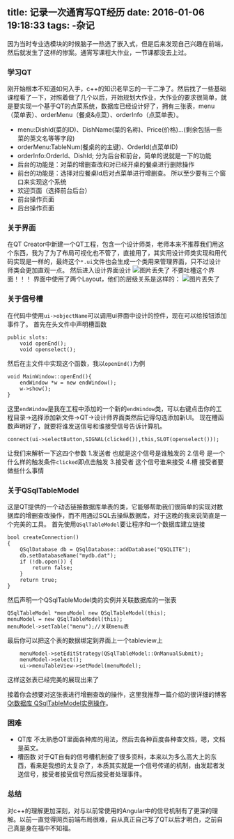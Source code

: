 title: 记录一次通宵写QT经历
date: 2016-01-06 19:18:33
tags:
    -杂记
---
因为当时专业选模块的时候脑子一热选了嵌入式，但是后来发现自己兴趣在前端，然后就发生了这样的惨案。通宵写课程大作业，一节课都没去上过。

<!-- more -->

### 学习QT
刚开始根本不知道如何入手，c++的知识老早忘的一干二净了。然后找了一些基础课程看了一下，对照着做了几个以后，开始规划大作业，大作业的要求很简单，就是要实现一个基于QT的点菜系统，数据库已经设计好了，拥有三张表，menu（菜单表）、orderMenu（餐桌&点菜）、orderInfo（点菜单表）。
* menu:DishId(菜的ID)、DishName(菜的名称)、Price(价格)...(剩余包括一些菜的英文名等等字段)
* orderMenu:TableNum(餐桌的的主键)、OrderId(点菜单ID)
* orderInfo:OrderId、DishId;
分为后台和前台，简单的说就是一下的功能
* 后台的功能是：对菜的增删查改和对已经开桌的餐桌进行删除操作
* 前台的功能是：选择对应餐桌Id后对点菜单进行增删查。
所以至少要有三个窗口来实现这个系统
* 欢迎页面（选择前台后台）
* 前台操作页面
* 后台操作页面

### 关于界面
在QT Creator中新建一个QT工程，包含一个设计师类，老师本来不推荐我们用这个东西，我为了为了布局可视化也不管了，直接用了，其实用设计师类实现和用代码实现是一样的，最终这个`*.ui`文件也会生成一个类用来管理界面，只不过设计师类会更加直观一点。
然后进入设计界面设计
![图片丢失了](http://7xpp66.com1.z0.glb.clouddn.com/mainWindow.jpg)
不要吐槽这个界面！！！
界面中使用了两个Layout，他们的层级关系是这样的：
![图片丢失了](http://7xpp66.com1.z0.glb.clouddn.com/mainLayout.png)

### 关于信号槽
在代码中使用`ui->objectName`可以调用ui界面中设计的控件，现在可以给按钮添加事件了。
首先在头文件中声明槽函数
```
public slots:
    void openEnd();
    void openselect();
```
然后在主文件中实现这个函数，我以`openEnd()`为例
```
void MainWindow::openEnd(){
    endWindow *w = new endWindow();
    w->show();
}
```
这里`endWindow`是我在工程中添加的一个新的`endWindow`类，可以右键点击你的工程目录->选择添加新文件->QT->设计师界面类然后记得勾选添加新UI。
现在槽函数声明好了，就要将谁发送信号和谁接受信号告诉计算机。
```
connect(ui->selectButton,SIGNAL(clicked()),this,SLOT(openselect()));
```
让我们来解析一下这四个参数
1.发送者
也就是这个信号是谁触发的
2.信号
是一个什么样的触发条件`clicked`即点击触发
3.接受者
这个信号谁来接受
4.槽
接受者要做些什么事情

### 关于QSqlTableModel
这是QT提供的一个动态链接数据库单表的类，它能够帮助我们很简单的实现对数据库的增删查改操作，而不用通过SQL去操纵数据库，对于这晚的我来说简直是一个完美的工具。
首先使用`QSqlTableModel`要让程序和一个数据库建立链接
```
bool createConnection()
{
    QSqlDatabase db = QSqlDatabase::addDatabase("QSQLITE");
    db.setDatabaseName("mydb.dat");
    if (!db.open()) {
        return false;
    }
    return true;
}
```
然后声明一个QSqlTableModel类的实例并关联数据库的一张表
```
QSqlTableModel *menuModel new QSqlTableModel(this);
menuModel = new QSqlTableModel(this);
menuModel->setTable("menu");//关联menu表
```
最后你可以把这个表的数据绑定到界面上一个tableview上
```
    menuModel->setEditStrategy(QSqlTableModel::OnManualSubmit);
    menuModel->select();
    ui->menuTableView->setModel(menuModel);
```
这样这张表已经完美的展现出来了

接着你会想要对这张表进行增删查改的操作，这里我推荐一篇介绍的很详细的博客[Qt数据库 QSqlTableModel实例操作](http://mobile.51cto.com/symbian-271567.htm)。

### 困难
* QT库
不太熟悉QT里面各种库的用法，然后去各种百度各种查文档，嗯，文档是英文。
* 槽函数
对于QT自有的信号槽机制查了很多资料，本来以为多么高大上的东西，看来是我想的太复杂了，本质其实就是一个信号传递的机制，由发起者发送信号，接受者接受信号然后接受者处理事件。

### 总结
对c++的理解更加深刻，对与以前常使用的Angular中的信号机制有了更深的理解。以前一直觉得网页前端布局很难，自从真正自己写了QT以后才明白，之前自己真是身在福中不知福。
